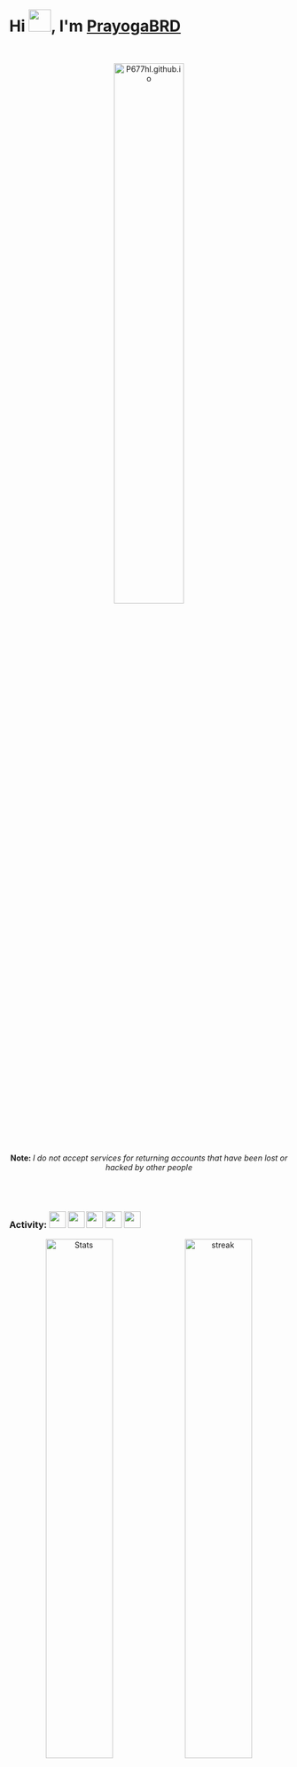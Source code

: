 # Hi <img src="https://raw.githubusercontent.com/P677hl/P677hl.github.io/Tools/assets/gif/Hi.gif" width="40px">, I'm [PrayogaBRD](https://P677hl.github.io)
<br>
<!-- GitHub [P677hl] -->
<p align="center">
<a href="https://P677hl.github.io"><img src="https://avatars.githubusercontent.com/u/72582850?v=4" alt="P677hl.github.io" width="50%" /></a>
<br><br>
<b>Note: </b><i>I do not accept services for returning accounts that have been lost or hacked by other people</i>
</p>
<br><br>
<h3>Activity: <img src="https://github.com/P677hl/P677hl.github.io/raw/Tools/.github/html.png" width="30px"> <img src="https://github.com/P677hl/P677hl.github.io/raw/Tools/.github/bash.png" width="30px"> <img src="https://github.com/P677hl/P677hl.github.io/raw/Tools/.github/php.png" width="30px"> <img src="https://github.com/P677hl/P677hl.github.io/raw/Tools/.github/python.png" width="30px"> <img src="https://github.com/P677hl/P677hl.github.io/raw/Tools/.github/javascript.png" width="30px"> </h3>

<p align="center">
    <a href="#"><img alt="Stats" src="https://bit.ly/StatsP677hl" width="49%" /></a>
    <a href="#"><img alt="streak" src="https://bit.ly/StreakP677hl" width="49%" /></a>
    <a href="#"><img alt="Graph" src="https://bit.ly/Graph2P677hl" width="99%" /></a>
    <a href="#"><img alt="Languages" src="https://bit.ly/LanguagesP677hl" width="99%" /></a>
</p>
